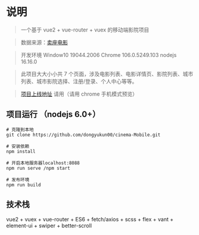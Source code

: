 # 说明

> 一个基于 vue2 + vue-router + vuex 的移动端影院项目

> 数据来源：[卖座电影](https://m.maizuo.com/)

> 开发环境 Window10 19044.2006 Chrome 106.0.5249.103 nodejs 16.16.0

> 此项目大大小小共 7 个页面，涉及电影列表、电影详情页、影院列表、城市列表、城市影院选择、注册/登录、个人中心等等。

> [项目上线地址](https://cinema.qingyi1220.cn) 请用（请用 chrome 手机模式预览）

## 项目运行 （nodejs 6.0+）

```
# 克隆到本地
git clone https://github.com/dongyukun00/cinema-Mobile.git

# 安装依赖
npm install

# 开启本地服务器localhost:8088
npm run serve /npm start

# 发布环境
npm run build
```

## 技术栈

vue2 + vuex + vue-router + ES6 + fetch/axios + scss + flex + vant + element-ui + swiper + better-scroll
